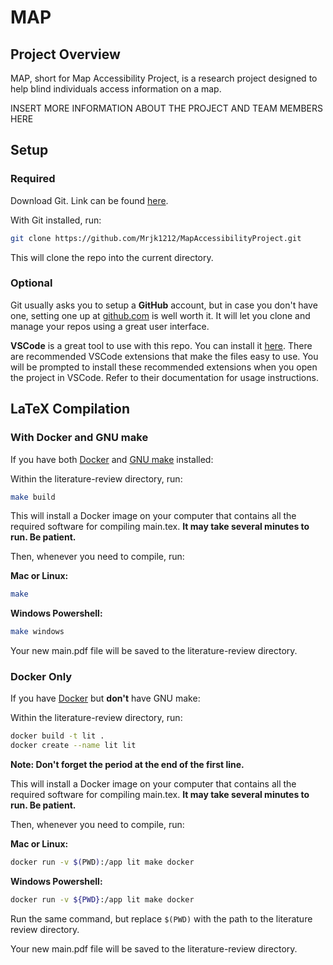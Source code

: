 # MAP

## Project Overview

MAP, short for Map Accessibility Project, is a research project designed to help blind individuals access information on a map.

INSERT MORE INFORMATION ABOUT THE PROJECT AND TEAM MEMBERS HERE

## Setup

### Required

Download Git. Link can be found [here](https://git-scm.com/downloads).

With Git installed, run:

```bash
git clone https://github.com/Mrjk1212/MapAccessibilityProject.git
```

This will clone the repo into the current directory.

### Optional

Git usually asks you to setup a **GitHub** account, but in case you don't have one, setting one up at [github.com](https://github.com) is well worth it. It will let you clone and manage your repos using a great user interface.

**VSCode** is a great tool to use with this repo. You can install it [here](https://code.visualstudio.com). There are recommended VSCode extensions that make the files easy to use. You will be prompted to install these recommended extensions when you open the project in VSCode. Refer to their documentation for usage instructions.

## LaTeX Compilation

### With Docker and GNU make

If you have both [Docker](https://www.docker.com) and [GNU make](https://www.gnu.org/software/make/manual/make.html) installed:

Within the literature-review directory, run:

```bash
make build
```

This will install a Docker image on your computer that contains all the required software for compiling main.tex. **It may take several minutes to run. Be patient.**

Then, whenever you need to compile, run:

**Mac or Linux:**

```bash
make
```

**Windows Powershell:**

```bash
make windows
```

Your new main.pdf file will be saved to the literature-review directory.

### Docker Only

If you have [Docker](https://www.docker.com) but **don't** have GNU make:

Within the literature-review directory, run:

```bash
docker build -t lit .
docker create --name lit lit
```

**Note: Don't forget the period at the end of the first line.**

This will install a Docker image on your computer that contains all the required software for compiling main.tex. **It may take several minutes to run. Be patient.**

Then, whenever you need to compile, run:

**Mac or Linux:**

```bash
docker run -v $(PWD):/app lit make docker
```

**Windows Powershell:**

```bash
docker run -v ${PWD}:/app lit make docker
```

Run the same command, but replace `$(PWD)` with the path to the literature review directory.

Your new main.pdf file will be saved to the literature-review directory.
